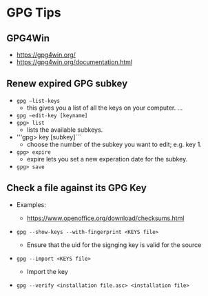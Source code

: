 
# GPG Tips

## GPG4Win
- https://gpg4win.org/
- https://gpg4win.org/documentation.html

## Renew expired GPG subkey
- ```gpg –list-keys```
  * this gives you a list of all the keys on your computer. ...
- ```gpg –edit-key [keyname]```
- ```gpg> list```
  * lists the available subkeys.
- '''gpg> key [subkey]```
  * choose the number of the subkey you want to edit; e.g. key 1.
- ```gpg> expire``` 
  * expire lets you set a new experation date for the subkey.
- ```gpg> save```


## Check a file against its GPG Key
- Examples:
  + https://www.openoffice.org/download/checksums.html

- ```gpg --show-keys --with-fingerprint <KEYS file>```
  + Ensure that the uid for the signging key is valid for the source 

- ```gpg --import <KEYS file>```
  + Import the key

- ```gpg --verify <installation file.asc> <installation file>```
